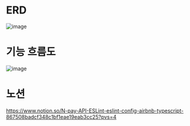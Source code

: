 # ERD
![image](https://user-images.githubusercontent.com/97418768/230525534-62a8a90e-475a-4cc8-aa96-a7aacfc843d7.png)
# 기능 흐름도 
![image](https://user-images.githubusercontent.com/97418768/227470605-61caaa58-5609-4584-8c55-6d6366569448.png)

# 노션
https://www.notion.so/N-pay-API-ESLint-eslint-config-airbnb-typescript-867508badcf348c1bf1eae19eab3cc25?pvs=4
